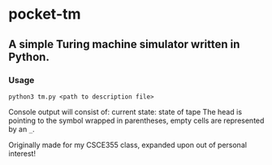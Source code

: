 # pocket-tm
## A simple Turing machine simulator written in Python.

### Usage
`python3 tm.py <path to description file>`

Console output will consist of:
current state: state of tape
The head is pointing to the symbol wrapped in parentheses, empty cells are represented by an `_`.


Originally made for my CSCE355 class, expanded upon out of personal interest!